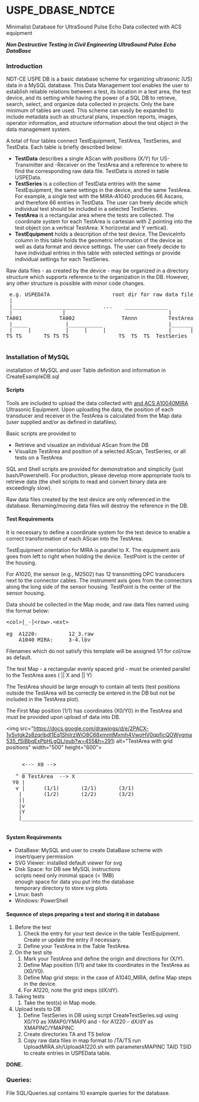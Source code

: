 # USPE_DBASE_NDTCE
Minimalist Database for UltraSound Pulse Echo Data collected with ACS equipment

<b><i>Non Destructive Testing in Civil Engineering UltraSound Pulse Echo DataBase</i></b>

<h3>Introduction</h3> 
NDT-CE USPE DB is a basic database scheme for organizing ultrasonic (US) data in a MySQL database. This Data Management tool enables the user to establish reliable relations between a test, its location in a test area, the test device, and its setting while having the power of a SQL DB to retrieve, search, select, and organize data collected in projects. 
Only the bare minimum of tables are used. This scheme can easily be expanded to include metadata such as structural plans, inspection reports, images, operator information, and structure information about the test object in the data management system.

A total of four tables connect TestEquipment, TestArea, TestSeries, and TestData. Each table is briefly described below:
<ul>
	<li><b>TestData</b> describes a single AScan with positions (X/Y) for US-Transmitter and -Receiver on the TestArea and a reference to where to find the corresponding raw data file. TestData is stored in table USPEData.

<li><b>TestSeries</b> is a collection of TestData entries with the same TestEquipment, the same settings in the device, and the same TestArea. For example, a single test with the MIRA-A1040 produces 66 Ascans, and therefore 66 entries in TestData. The user can freely decide which individual test should be included in a selected TestSeries.  

<li><b>TestArea</b> is a rectangular area where the tests are collected. The coordinate system for each TestArea is cartesian with Z pointing into the test object (on a vertical TestArea: X horizontal and Y vertical). 

<li><b>TestEquipment</b> holds a description of the test device. The DeviceInfo column in this table holds the geometric information of the device as well as data format and device settings. The user can freely decide to have individual entries in this table with selected settings or provide individual settings for each TestSeries.
</ul>

Raw data files - as created by the device - may be organized in a directory structure which supports reference to the organization in the DB. However, any other structure is possible with minor code changes.
<pre>
<DATA> e.g. USPEDATA 					root dir for raw data files
 |
 |_________________________    ...    ______________
 |                |                                 |
TA001            TA002 				 TAnnn 			TestArea
 |_____            |___________                     |_______ ... _
 |     |           |     |     |                    |      |      |
TS<n> TS<n>       TS<n> TS<n> TS<n>                TS<n>  TS<n>  TS<n>	TestSeries

</pre>
<h3>Installation of MySQL</h3>
installation of MySQL and user
Table definition and information in CreateExampleDB.sql

<h4>Scripts</h4>
Tools are included to upload the data collected with 
<a href="acs-international.com/product/a1220-monolith-classic"ACS A1020</a> 
and 
<a href="acs-international.com/product/a1040-mira/">ACS A10040MIRA</a>
Ultrasonic Equipment.
Upon uploading the data, the position of each transducer and receiver in the TestArea is calculated from the Map data (user supplied and/or as defined in datafiles).

Basic scripts are provided to 
<ul>
<li>Retrieve and visualize an individual AScan from the DB
<li>Visualize TestArea and position of a selected AScan, TestSeries, or all tests on a TestArea  
</ul>
SQL and Shell scripts are provided for demonstration and simplicity (just bash/Powershell). For production, please develop more appropriate tools to retrieve data (the shell scripts to read and convert binary data are exceedingly slow). 

Raw data files created by the test device are only referenced in the database. Renaming/moving data files will destroy the reference in the DB.

<h4>Test Requirements</h4>
It is necessary to define a coordinate system for the test device to enable a correct transformation of each AScan into the TestArea.

TestEquipment orientation for MIRA is parallel to X. The equipment axis goes from left to right when holding the device. TestPoint is the center of the housing.

For A1020, the sensor (e.g., M2502) has 12 transmitting DPC transducers next to the connector cables. The instrument axis goes from the connectors along the long side of the sensor housing. TestPoint is the center of the sensor housing.  

Data should be collected in the Map mode, and raw data files named using the format below:
<pre>
&lt;col&gt;[_-]&lt;row&gt;.&lt;ext&gt;

eg 	A1220: 			12_3.raw
	A1040_MIRA:		3-4.lbv
</pre>
Filenames which do not satisfy this template will be assigned 1/1 for col/row as default.

The test Map - a rectangular evenly spaced grid - must be oriented parallel to the TestArea axes (<col> || X and <row> || Y) 

The TestArea should be large enough to contain all tests (test positions outside the TestArea will be correctly be entered in the DB but not be included in the TestArea plot).

The First Map position (1/1) has coordinates (X0/Y0) in the TestArea and must be provided upon upload of data into DB.

<img src="https://docs.google.com/drawings/d/e/2PACX-1vSvtgk2s8zqrlbdI1Eq1ShiIrzWiO8C68xmmtMxmh4VwoHV0qpficQOWygma535_fSiBbqExPbHLgQL/pub?w=455&h=291) alt="TestArea with grid positions" width="500" height="600">
<pre>

  	 <--- X0 -->
	 _______________________________________________________
   ^ 0 TestArea  --> X                                       |
  Y0 |                                                       |
   v |		(1/1)		(2/1)		(3/1)                   |
	|		(1/2)		(2/2)		(3/2)                   |
	||                                                      |
	|v                                                      |
	|Y                                                      |
	|_______________________________________________________|

</pre>

<h4>System Requirements</h4>
<ul>
<li>DataBase:	MySQL and user to create DataBase scheme with insert/query permission
<li>SVG Viewer: 	installed default viewer for svg
<li>Disk Space: 	for DB see MySQL instructions
		<br>scripts need only minimal space (< 1MB)
		<br>enough space for data you put into the database
		<br>temporary directory to store svg plots
<li>Linux:		bash
<li>Windows:	PowerShell
</ul>
<h4>Sequence of steps preparing a test and storing it in database</h4>
<ol>
<li>Before the test 
<ol>
<li>Check the entry for your test device in the table TestEquipment. Create or update the entry if necessary.
<li>Define your TestArea in the Table TestArea.
</ol>
<li>On the test site 
<ol><li>Mark your TestArea and define the origin and directions for (X/Y). 
<li>Define Map position (1/1) and take its coordinates in the TestArea as (X0/Y0).
<li>Define Map grid steps: in the case of A1040_MIRA, define Map steps in the device. 
<li>For A1220, note the grid steps (dX/dY).
</ol>
<li>Taking tests 
<ol><li>Take the test(s) in Map mode. 
</ol>
<li>Upload tests to DB 
<ol><li>Define TestSeries in DB using script CreateTestSeries.sql 
using X0/Y0 as XMAP0/YMAP0 and - for A1220 - dX/dY as XMAPINC/YMAPINC
<li>Create directories TA<nnn> and TS<nnn> below <DATA> 
<li>Copy raw data files in map format to <DATA>/TA<nnn>/TS<nnn>
run UploadMIRA.sh/UploadA1220.sh with parametersMAPINC TAID TSID to create entries in USPEData table.
</ol>
</ol>
<b>DONE.</b>

<h3>Queries:</h3>
File SQL/Queries.sql contains 10 example queries for the database.

